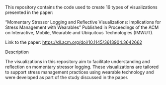 This repository contains the code used to create 16 types of visualizations presented in the paper:

“Momentary Stressor Logging and Reflective Visualizations: Implications for Stress Management with Wearables”
Published in Proceedings of the ACM on Interactive, Mobile, Wearable and Ubiquitous Technologies (IMWUT).

Link to the paper: https://dl.acm.org/doi/10.1145/3613904.3642662

Description

The visualizations in this repository aim to facilitate understanding and reflection on momentary stressor logging. These visualizations are tailored to support stress management practices using wearable technology and were developed as part of the study discussed in the paper.
